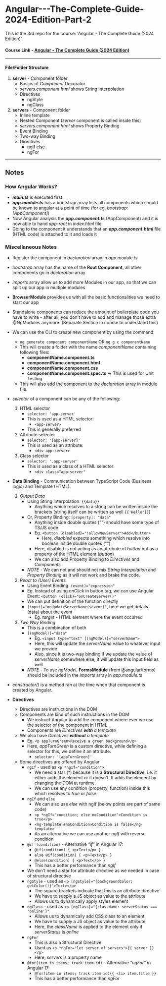 # Angular---The-Complete-Guide-2024-Edition-Part-2
This is the 3rd repo for the course: 'Angular - The Complete Guide (2024 Edition)'

#### Course Link - [Angular - The Complete Guide (2024 Edition)](https://www.udemy.com/course/the-complete-guide-to-angular-2/)

---

#### File/Folder Structure
1. **server** - Component folder
    - Basics of _Component_ Decorator
    - _servers.component.html_ shows String Interpolation
    - Directives
        - ngStyle
        - ngClass
2. **servers** - Component folder
    - Inline template
    - Nested Component (_server_ component is called inside this)
    - _servers.component.html_ shows Property Binding
    - Event Binding
    - Two-way Binding
    - Directives
        - ngIf else
        - ngFor
---

## Notes
### How Angular Works?
-  **_main.ts_** is executed first
- **_app.module.ts_** has a bootstrap array lists all components which should be known to angular at a point of time (for eg, _bootstrap: [AppComponent]_)
- Now Angular analysis the **_app.component.ts_** (AppComponent) and it is now able to hand _app-root_ in _index.html_ file.
- Going to the component it understands that an **_app.component.html_** file (HTML code) is attached to it and loads it

### Miscellaneous Notes
- Register the component in _declaration_ array in _app.module.ts_
- _bootstrap_ array has the name of the **Root Component**, all other components go in _declaration_ array
- _imports_ array allow us to add more Modules in our app, so that we can split up our app in multiple modules
- **BrowserModule** provides us with all the basic functionalities we need to start our app
- Standalone components can reduce the amount of boilerplate code you have to write - after all, you don't have to add and manage those extra @NgModules anymore. (Separate Section in course to understand this)

- We can use the CLI to create new component by using the command:
    - `ng generate component componentName` OR `ng g c componentName`
    - This will create a folder with the name _componentName_ containing following files:
        - **componentName.component.ts**
        - **componentName.component.html**
        - **componentName.component.css**
        - **componentName.component.spec.ts** -> This is used for Unit Testing
    - This will also add the component to the _declaration_ array in module file.
- _selector_ of a component can be any of the following:
    1. HTML selector
        - `selector: 'app-server'`
        - This is used as a HTML selector:
            - `<app-server>`
        - This is generally preferred
    2. Attribute selector 
        - `selector: '[app-server]'`
        - This is used as an attribute:
            - `<div app-server>`
    3. Class selector
        - `selector: '.app-server'`
        - This is used as a class of a HTML selector:
            - `<div class="app-server"`

- **Data Binding** - Communication between TypeScript Code (Business logic) and Template (HTML).
    1. _Output Data_
        - Using String Interpolation: `{{data}}`
            - Anything which resolves to a string can be written inside the brackets (string itself can be written as well `{{'Hello'}}`)
        - Or, Property Binding: `[property]: "data"`
            - Anything inside double quotes ("") should have some type of TS/JS code
            - Eg. `<button [disabled]="!allowNewServer">Add</button>`
                - Here, _disabled_ expects something which resolve into boolean inside double quotes ("")
            - Here, disabled is not acting as an attribute of _button_ but as a property of the HTML element (_button_)
            - We can also add Property Binding to _Directives_ and _Components_
        - _NOTE_ - We can not and should not mix _String Interpolation_ and _Property Binding_ as it will not work and brake the code.
    2. _React to (User) Events_
        - Using Event Binding: `(event)="expression"`
        - Eg. Instead of using _onClick_ in button tag, we can use Angular Event: `<button (click)="onCreateServer()"`
        - We can put definition of the function directly
        - `(input)="onUpdateServerName($event)"`, here we get details (data) about the event
            - Eg. _target_ - HTML element where the event occurred
    3. _Two Way Binding_
        - This is a combination of both
        - `[(ngModel)]="data"`
            - Eg. `<input type="text" [(ngModel)]="serverName">`
            - Here, this will update the _serverName_ value to whatever input we provide
            - Also, since it is two-way binding if we update the value of _serverName_ somewhere else, it will update this input field as well
        - _NOTE_ - To use _ngModel_, **FormsModule** (from @angular/forms) should be included in the _imports_ array in _app.module.ts_

- _constructor()_ is a method ran at the time when that component is created by Angular.

- **Directives**
    - Directives are instructions in the DOM
    - Components are kind of such instructions in the DOM
        - We instruct Angular to add the component where ever we use the selector of the component in HTML
        - Components are _Directives **with** a template_
    - We also have _Directives **without** a template_
        - Eg. `<p appTurnGreen>Receive a green background</p>`
        - Here, _appTurnGreen_ is a custom directive, while defining a selector for this, we define it an attribute.
            - `selector: '[appTurnGreen]'`
    - Some directives are offered by Angular
        - `ngIf` - used as `<p *ngIf="condition">`
            - We need a star (*) because it is a **Structural Directive**, i.e. it either adds the element or it doesn't. It adds the element by changing the DOM at runtime.
            - We can use any condition (property, function) inside this which resolves to _true_ or _false_
        - `ngIf` and `else`
            - We can also use _else_ with ngIf (below points are part of same code)
            - `<p *ngIf="condition; else noCondition">Condition is true</p>`
            - `<ng-template #noCondition>Condition is false</ng-template>`
            - As an alternative we can use another _ngIf_ with reverse condition
        - `@if (condition)` - Alternative _"if"_ in Angular 17:
            - `@if(condition) { <p>Text</p> }`
            - `else @if(condition) { <p>Text</p> }`
            - `@else(condition) { <p>Text</p> }`
            - This has a better performance than _ngIf_
        - We don't need a star for attribute directive as we needed in case of structural directive
        - `ngStyle` - used as `<p [ngStyle]="{backgroundColor: getColor()}">Text></p>`
            - The square brackets indicate that this is an attribute directive
            - We have to supply a JS object as value to the attribute
            - Allows us to dynamically apply styles element
        - `ngClass` - used as `<p [ngClass]="{className: serverStatus === 'online'}"`
            - Allows us to dynamically add CSS class to an element
            - We have to supply a JS object as value to the attribute
            - Here, the _className_ is applied to the element only if _serverStatus_ is _online_
        - `ngFor`
            - This is also a Structural Directive
            - Used as `<p *ngFor="let server of servers">{{ server }}</p>`
            - Here, _servers_ is a property name
        - `@for(item in items; track item.id)` - Alternative _"ngFor"_ in Angular 17:
            - `@for(item in items; track item.id){{ <li> item.title }}`
            - This has a better performance than _ngFor_